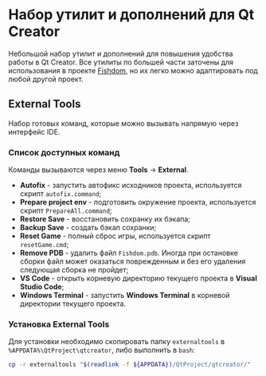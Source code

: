 # Набор утилит и дополнений для Qt Creator

Небольшой набор утилит и дополнений для повышения удобства работы в Qt Creator.
Все утилиты по большей части заточены для использования в проекте [Fishdom](https://github.com/Playrix/fishdom), но их легко можно адаптировать под любой другой проект.

## External Tools

Набор готовых команд, которые можно вызывать напрямую через интерфейс IDE.

### Список доступных команд

Команды вызываются через меню **Tools** -> **External**.

- **Autofix** - запустить автофикс исходников проекта, используется скрипт `autofix.command`;
- **Prepare project env** - подготовить окружение проекта, используется скрипт `PrepareAll.command`;
- **Restore Save** - восстановить сохранку их бэкапа;
- **Backup Save** - создать бэкап сохранки;
- **Reset Game** - полный сброс игры, используется скрипт `resetGame.cmd`;
- **Remove PDB** - удалить файл `Fishdom.pdb`. Иногда при остановке сборки файл может оказаться поврежденным и без его удаления следующая сборка не пройдет;
- **VS Code** - открыть корневую директорию текущего проекта в **Visual Studio Code**;
- **Windows Terminal** - запустить **Windows Terminal** в корневой директории текущего проекта.

### Установка External Tools

Для установки необходимо скопировать папку `externaltools` в `%APPDATA%\QtProject\qtcreator`, либо выполнить в `bash`:

```bash
cp -r externaltools "$(readlink -f ${APPDATA})/QtProject/qtcreator/"
```
